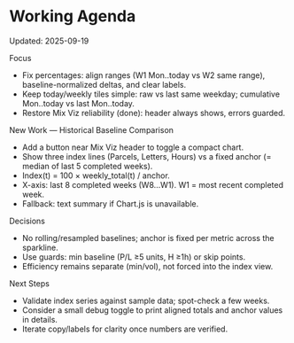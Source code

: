 # Working Agenda

Updated: 2025-09-19

Focus
- Fix percentages: align ranges (W1 Mon..today vs W2 same range), baseline-normalized deltas, and clear labels.
- Keep today/weekly tiles simple: raw vs last same weekday; cumulative Mon..today vs last Mon..today.
- Restore Mix Viz reliability (done): header always shows, errors guarded.

New Work — Historical Baseline Comparison
- Add a button near Mix Viz header to toggle a compact chart.
- Show three index lines (Parcels, Letters, Hours) vs a fixed anchor (= median of last 5 completed weeks).
- Index(t) = 100 × weekly_total(t) / anchor.
- X-axis: last 8 completed weeks (W8…W1). W1 = most recent completed week.
- Fallback: text summary if Chart.js is unavailable.

Decisions
- No rolling/resampled baselines; anchor is fixed per metric across the sparkline.
- Use guards: min baseline (P/L ≥5 units, H ≥1h) or skip points.
- Efficiency remains separate (min/vol), not forced into the index view.

Next Steps
- Validate index series against sample data; spot-check a few weeks.
- Consider a small debug toggle to print aligned totals and anchor values in details.
- Iterate copy/labels for clarity once numbers are verified.

